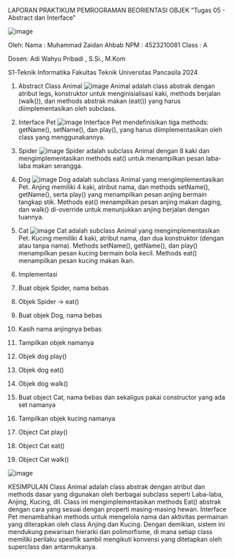 LAPORAN PRAKTIKUM PEMROGRAMAN BEORIENTASI OBJEK
“Tugas 05 - Abstract dan Interface”

![image](https://github.com/user-attachments/assets/e1e8d841-7d42-48dc-a619-ad34d5cac603)

Oleh:
Nama	: Muhammad Zaidan Ahbab
NPM	: 4523210081
Class	: A

Dosen:
Adi Wahyu Pribadi , S.Si., M.Kom

S1-Teknik Informatika 
Fakultas Teknik Universitas Pancasila 
2024

1.	Abstract Class Animal
![image](https://github.com/user-attachments/assets/6ac6dac0-ed42-42c6-b12e-ff084d3975c1)
Animal adalah class abstrak dengan atribut legs, konstruktor untuk menginisialisasi kaki, methods berjalan (walk()), dan methods abstrak makan (eat()) yang harus diimplementasikan oleh subclass.

2.	Interface Pet
![image](https://github.com/user-attachments/assets/01890294-ea14-4cb3-8721-9467a3f11b60)
Interface Pet mendefinisikan tiga methods: getName(), setName(), dan play(), yang harus diimplementasikan oleh class yang menggunakannya.

3.	Spider
![image](https://github.com/user-attachments/assets/249dc2b7-6816-4789-a452-8b73da8328a0)
Spider adalah subclass Animal dengan 8 kaki dan mengimplementasikan methods eat() untuk menampilkan pesan laba-laba makan serangga.

4.	Dog
![image](https://github.com/user-attachments/assets/98156278-410d-4769-913a-b732b914adf3)
Dog adalah subclass Animal yang mengimplementasikan Pet. Anjing memiliki 4 kaki, atribut nama, dan methods setName(), getName(), serta play() yang menampilkan pesan anjing bermain tangkap stik. Methods eat() menampilkan pesan anjing makan daging, dan walk() di-override untuk menunjukkan anjing berjalan dengan tuannya.

5.	Cat
![image](https://github.com/user-attachments/assets/52fd54cc-fa10-4c16-beb9-58afe15ebc3d)
Cat adalah subclass Animal yang mengimplementasikan Pet. Kucing memiliki 4 kaki, atribut nama, dan dua konstruktor (dengan atau tanpa nama). Methods setName(), getName(), dan play() menampilkan pesan kucing bermain bola kecil. Methods eat() menampilkan pesan kucing makan ikan.

6.	Implementasi
   
1.	Buat objek Spider, nama bebas
2.	Objek Spider → eat()
3.	Buat objek Dog, nama bebas
4.	Kasih nama anjingnya bebas
5.	Tampilkan objek namanya
6.	Objek dog play()
7.	Objek dog eat()
8.	Objek dog walk()
9.	Buat object Cat, nama bebas dan sekaligus pakai constructor yang ada set namanya
10.	Tampilkan objek kucing namanya
11.	Object Cat play()
12.	Object Cat eat()
13.	Object Cat walk()

![image](https://github.com/user-attachments/assets/6c3111ce-b8b9-445b-8501-0adffe62a3bc)

KESIMPULAN
Class Animal adalah class abstrak dengan atribut dan methods dasar yang digunakan oleh berbagai subclass seperti Laba-laba, Anjing, Kucing, dll. Class ini mengimplementasikan methods Eat() abstrak  dengan cara yang sesuai dengan properti masing-masing hewan. Interface Pet menambahkan methods untuk mengelola nama dan aktivitas permainan yang diterapkan oleh class Anjing dan Kucing. Dengan demikian, sistem ini mendukung pewarisan hierarki  dan polimorfisme, di mana setiap class memiliki perilaku spesifik sambil mengikuti konvensi yang ditetapkan oleh superclass dan antarmukanya.

